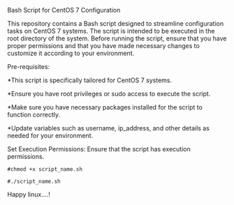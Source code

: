 Bash Script for CentOS 7 Configuration





This repository contains a Bash script designed to streamline configuration tasks on CentOS 7 systems. The script is intended to be executed in the root directory of the system.
Before running the script, ensure that you have proper permissions and that you have made necessary changes to customize it according to your environment.

Pre-requisites:




   *This script is specifically tailored for CentOS 7 systems.
   
   *Ensure you have root privileges or sudo access to execute the script.
   
   *Make sure you have necessary packages installed for the script to function correctly.
   
   *Update variables such as username, ip_address, and other details as needed for your environment.

Set Execution Permissions: Ensure that the script has execution permissions.

    #chmod +x script_name.sh
    
    #./script_name.sh

Happy linux....!

